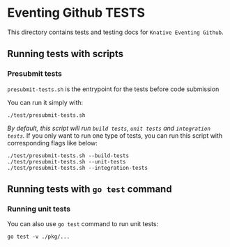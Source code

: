# Eventing Github TESTS

This directory contains tests and testing docs for `Knative Eventing Github`.

## Running tests with scripts
### Presubmit tests

`presubmit-tests.sh` is the entrypoint for the tests before code submission

You can run it simply with:

```shell
./test/presubmit-tests.sh
```

_By default, this script will run `build tests`, `unit tests` and
`integration tests`._ If you only want to run one type of tests, you can run
this script with corresponding flags like below:

```shell
./test/presubmit-tests.sh --build-tests
./test/presubmit-tests.sh --unit-tests
./test/presubmit-tests.sh --integration-tests
```

## Running tests with `go test` command

### Running unit tests

You can also use `go test` command to run unit tests:

```shell
go test -v ./pkg/...
```